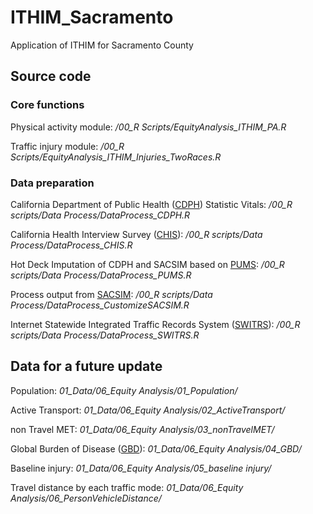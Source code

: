 # ITHIM_Sacramento

Application of ITHIM for Sacramento County

## Source code ##

### Core functions ###

Physical activity module: */00_R Scripts/EquityAnalysis_ITHIM_PA.R*

Traffic injury module: */00_R Scripts/EquityAnalysis_ITHIM_Injuries_TwoRaces.R*

### Data preparation ###

California Department of Public Health ([CDPH](http://https://www.cdph.ca.gov/Programs/CHSI/Pages/Data-and-Statistics-.aspx)) Statistic Vitals: */00_R scripts/Data Process/DataProcess_CDPH.R*

California Health Interview Survey ([CHIS](http://http://healthpolicy.ucla.edu/chis/Pages/default.aspx)): */00_R scripts/Data Process/DataProcess_CHIS.R*

Hot Deck Imputation of CDPH and SACSIM based on [PUMS](https://www.census.gov/programs-surveys/acs/data/pums.html): */00_R scripts/Data Process/DataProcess_PUMS.R*

Process output from [SACSIM](http://www.sacog.org/sites/main/files/file-attachments/plnrscmte_sacog_travel_model_wkshp_27mar2014.pdf): */00_R scripts/Data Process/DataProcess_CustomizeSACSIM.R*

Internet Statewide Integrated Traffic Records System ([SWITRS](https://www.chp.ca.gov/programs-services/services-information/switrs-internet-statewide-integrated-traffic-records-system)): */00_R scripts/Data Process/DataProcess_SWITRS.R*

## Data for a future update ##

Population: *01_Data/06_Equity Analysis/01_Population/*

Active Transport: *01_Data/06_Equity Analysis/02_ActiveTransport/*

non Travel MET: *01_Data/06_Equity Analysis/03_nonTravelMET/*

Global Burden of Disease ([GBD](http://www.healthdata.org/gbd)): *01_Data/06_Equity Analysis/04_GBD/*

Baseline injury: *01_Data/06_Equity Analysis/05_baseline injury/*

Travel distance by each traffic mode: *01_Data/06_Equity Analysis/06_PersonVehicleDistance/*








